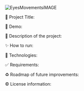 
![EyesMovementsiMAGE](https://user-images.githubusercontent.com/101289219/170180214-e94ad46a-d366-4558-a5a9-6e24045ff2c0.jpg)


📌 Project Title:

👀 Demo:

🎯 Description of the project:

✨ How to run:

🚀 Technologies:

✅ Requirements:

♻️ Roadmap of future improvements: 

©️ License information:
 
